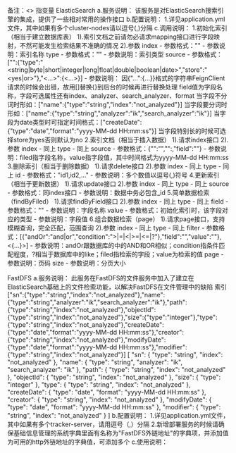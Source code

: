 备注：<> 指变量
ElasticSearch
a.服务说明：
	该服务是对ElasticSearch搜索引擎的集成，提供了一些相对常用的操作接口
b.配置说明：
	1.详见application.yml文件，其中如果有多个cluster-nodes请以逗号(,)分隔
c.调用说明：
	1.初始化索引（相当于建立数据库表）
		1).索引文档之前请勿必请求mapping接口进行字段映射，不然可能发生检索结果不准确的情况
		2).参数
			index
				- 参数格式："<index>"
				- 参数说明：索引名称
			type 
				- 参数格式："<type>"
				- 参数说明：索引类型
			source
				- 参数格式：["<field>":{"type":"<string|byte|short|integer|long|float|double|boolean|date>","store":"<yes|or>"},"<...>":{<...>}]
				- 参数说明：
				    因{"...":{...}}格式的字符串FeignClient请求的时候会出错，故用[]替换{}到后台的时候再进行替换处理
				    field值为字段名称，字段可选属性还有index、analyzer、search_analyzer、format
				    当字段不分词时形如：["name":{"type":"string","index":"not_analyzed"}]
				    当字段要分词时形如：["name":{"type":"string","analyzer":"ik","search_analyzer":"ik"}]
				    当字段为date类型时可指定时间格式：["createDate":{"type":"date","format":"yyyy-MM-dd HH:mm:ss"}]
				    当字段特别长的时候可选择store为yes否则默认为no
	2.索引文档（相当于插入数据）
		1).请求index接口
		2).参数
			index
				- 同上
			type
				- 同上
			source
				- 参数格式：{"<field>":"<value>","<field>":<value>,"field":"<yyyy-MM-dd HH:mm:ss>"}
				- 参数说明：filed指字段名称，value指字段值，其中时间格式为yyyy-MM-dd HH:mm:ss
	3.删除索引（相当于删除数据）
		1).请求delete接口
		2).参数
			index
				- 同上
			type
				- 同上
			id
				- 参数格式："id1,id2,..."
				- 参数说明：多个数值以逗号(,)符号
	4.更新索引（相当于更新数据）
		1).请求update接口
		2).参数
			index
				- 同上
			type
				- 同上
			source
				- 参数格式：同index接口
				- 参数说明：数据中务必包含_id
	5.简单数据检索（findByFiled）
		1).请求findByField接口
		2).参数
			index
				- 同上
			type
				- 同上
			field
				- 参数格式："<field>"
				- 参数说明：字段名称
			value
				- 参数格式：初始化索引时，该字段对应的类型
				- 参数说明：字段值
	6.组合数据检索（page）
		1).请求page接口，支持模糊查询，完全匹配，范围查询
		2).参数
			index
				- 同上
			type
				- 同上
			filter
				- 参数格式：[{"andOr":"and|or","condition":">|=|<|>=|<=|?"},"field":"<filed>","value":"<value>"},<{...}>]
				- 参数说明：andOr跟数据库的中的AND和OR相似；condition指条件匹配程度，?相当于数据库中的like；filed指检索的字段；value为检索的值
			page
				- 参数说明：页码
			size 
				- 参数说明：分页大小
				
FastDFS
a.服务说明：
	此服务在FastDFS的文件服务中加入了建立在ElasticSearch基础上的文件检索功能，以解决FastDFS在文件管理中的缺陷
    索引
    ["sn":{"type":"string","index":"not_analyzed"},"name":{"type":"string","analyzer":"ik","search_analyzer":"ik"},"path":{"type":"string","index":"not_analyzed"},"objectId":{"type":"string","index":"not_analyzed"},"size":{"type":"integer"},"type":{"type":"string","index":"not_analyzed"},"createDate":{"type":"date","format":"yyyy-MM-dd HH:mm:ss"},"creator":{"type":"string","index":"not_analyzed"},"modifyDate":{"type":"date","format":"yyyy-MM-dd HH:mm:ss"},"modifier":{"type":"string","index":"not_analyzed"}]
    [
        "sn": {
            "type": "string",
            "index": "not_analyzed"
        },
        "name": {
            "type": "string",
            "analyzer": "ik",
            "search_analyzer": "ik"
        },
        "path": {
            "type": "string",
            "index": "not_analyzed"
        },
        "objectId": {
            "type": "string",
            "index": "not_analyzed"
        },
        "size": {
            "type": "integer"
        },
        "type": {
            "type": "string",
            "index": "not_analyzed"
        },
        "createDate": {
            "type": "date",
            "format": "yyyy-MM-dd HH:mm:ss"
        },
        "creator": {
            "type": "string",
            "index": "not_analyzed"
        },
        "modifyDate": {
            "type": "date",
            "format": "yyyy-MM-dd HH:mm:ss"
        },
        "modifier": {
            "type": "string",
            "index": "not_analyzed"
        }
    ]
b.配置说明：
	1.详见application.yml文件，其中如果有多个tracker-server，请用逗号（,）分隔
	2.新增部署服务的时候请确保基础信息管理的系统字典里面有名称为"FastDFS外链地址"的字典项，并添加值为可用的http外链地址的字典值，可添加多个
c.使用说明：
	
	
	
	
	
	
	
	
	
	
	
	
	